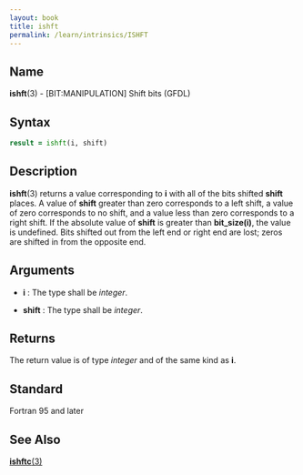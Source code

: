 ```yaml
---
layout: book
title: ishft
permalink: /learn/intrinsics/ISHFT
---
```

## __Name__

__ishft__(3) - \[BIT:MANIPULATION\] Shift bits
(GFDL)

## __Syntax__
```fortran
result = ishft(i, shift)
```
## __Description__

__ishft__(3) returns a value corresponding to __i__ with all of the bits shifted
__shift__ places. A value of __shift__ greater than zero corresponds to a left
shift, a value of zero corresponds to no shift, and a value less than
zero corresponds to a right shift. If the absolute value of __shift__ is
greater than __bit\_size(i)__, the value is undefined. Bits shifted out
from the left end or right end are lost; zeros are shifted in from the
opposite end.

## __Arguments__

  - __i__
    : The type shall be _integer_.

  - __shift__
    : The type shall be _integer_.

## __Returns__

The return value is of type _integer_ and of the same kind as __i__.

## __Standard__

Fortran 95 and later

## __See Also__

[__ishftc__(3)](ISHFTC)
